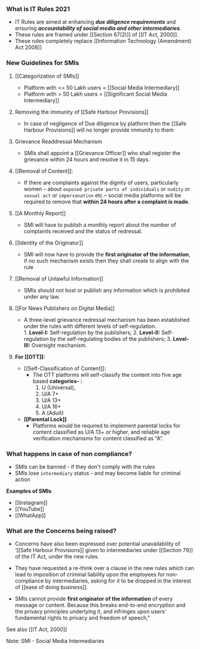 ### What is IT Rules 2021
- IT Rules are aimed at enhancing ***due diligence requirements*** and ensuring ***accountability of social media and other intermediaries***.
- These rules are framed under [[Section 87(2)]] of [[IT Act, 2000]].
-  These rules completely replace [[Information Technology (Amendment) Act 2008]]

### New Guidelines for SMIs
1. [[Categorization of SMIs]]
	- Platform with <= 50 Lakh users = [[Social Media Intermediary]]
	- Platform with > 50 Lakh users = [[Significant Social Media Intermediary]]

2. Removing the immunity of [[Safe Harbour Provisions]]
	- In case of negligence of Due diligence by platform then the [[Safe Harbour Provisions]] will no longer provide immunity to them

3. Grievance Readdressal Mechanism
	- SMIs shall appoint a [[Grievance Officer]] who shall register the grievance within 24 hours and resolve it in 15 days.

4. [[Removal of Content]]:
	- If there are complaints against the dignity of users, particularly women – about `exposed private parts of individuals` or `nudity` or `sexual act` or `impersonation` etc – social media platforms will be required to remove that **within 24 hours after a complaint is made**.
5. [[A Monthly Report]] 
	- SMI will have to publish a monthly report about the number of complaints received and the status of redressal.

6. [[Identity of the Originator]]
	- SMI will now have to provide the **first originator of the information**, if no such mechanism exists then they shall create to align with the rule

7. [[Removal of Unlawful Information]]
	- SMIs should not host or publish any information which is prohibited under any law.

8. [[For News Publishers on Digital Media]]
	  -  A three-level grievance redressal mechanism has been established under the rules with different levels of self-regulation.  
		1. **Level-I:** Self-regulation by the publishers;
		2. **Level-II:** Self-regulation by the self-regulating bodies of the publishers;
		3. **Level-III:** Oversight mechanism.

9. **For [[OTT]]:**  
	- [[Self-Classification of Content]]:
	    - The OTT platforms will self-classify the content into five age based **categories- :**
		    1. U (Universal), 
		    2. U/A 7+ 
		    3. U/A 13+ 
		    4. U/A 16+ 
		    5. A (Adult)
	- **[[Parental Lock]]**  
	    - Platforms would be required to implement parental locks for content classified as U/A 13+ or higher, and reliable age verification mechanisms for content classified as “A”.
	 
### **What happens in case of non compliance?**
- SMIs can be banned - if they don't comply with the rules
- SMIs lose `intermediary` status - and may become liable for criminal action

 **Examples of SMIs**
- [[Instagram]]
- [[YouTube]]
- [[WhatApp]]

### **What are the Concerns being raised?**

- Concerns have also been expressed over potential unavailability of ‘[[Safe Harbour Provisions]] given to intermediaries under [[Section 79]] of the IT Act, under the new rules.

- They have requested a re-think over a clause in the new rules which can lead to imposition of criminal liability upon the employees for non-compliance by intermediaries, asking for it to be dropped in the interest of [[ease of doing business]].

- SMIs cannot provide **first originator of the information** of every message or content. Because this breaks end-to-end encryption and the privacy principles underlying it, and infringes upon users' fundamental rights to privacy and freedom of speech,"


See also
[[IT Act, 2000]]


Note:
SMI - Social Media Intermediaries
